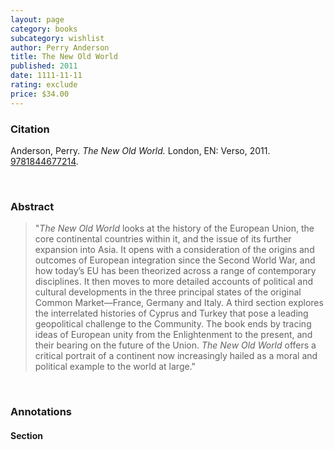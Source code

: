 ```yaml
---
layout: page
category: books
subcategory: wishlist
author: Perry Anderson
title: The New Old World
published: 2011
date: 1111-11-11
rating: exclude
price: $34.00
---
```


### Citation

Anderson, Perry. *The New Old World.* London, EN: Verso, 2011. [9781844677214](https://www.versobooks.com/en-ca/products/2114-the-new-old-world).

<br>

### Abstract

> "*The New Old World* looks at the history of the European Union, the core continental countries within it, and the issue of its further expansion into Asia. It opens with a consideration of the origins and outcomes of European integration since the Second World War, and how today’s EU has been theorized across a range of contemporary disciplines. It then moves to more detailed accounts of political and cultural developments in the three principal states of the original Common Market—France, Germany and Italy. A third section explores the interrelated histories of Cyprus and Turkey that pose a leading geopolitical challenge to the Community. The book ends by tracing ideas of European unity from the Enlightenment to the present, and their bearing on the future of the Union. *The New Old World* offers a critical portrait of a continent now increasingly hailed as a moral and political example to the world at large."

<br>

### Annotations

#### Section

<br>
